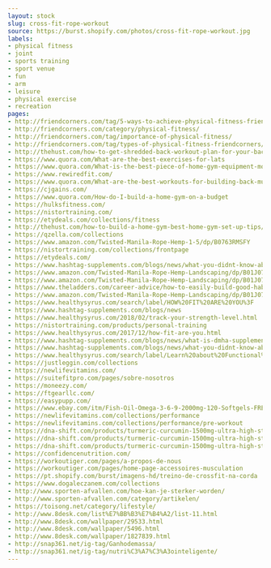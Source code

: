 ```yaml
---
layout: stock
slug: cross-fit-rope-workout
source: https://burst.shopify.com/photos/cross-fit-rope-workout.jpg
labels:
- physical fitness
- joint
- sports training
- sport venue
- fun
- arm
- leisure
- physical exercise
- recreation
pages:
- http://friendcorners.com/tag/5-ways-to-achieve-physical-fitness-friendcorners/
- http://friendcorners.com/category/physical-fitness/
- http://friendcorners.com/tag/importance-of-physical-fitness/
- http://friendcorners.com/tag/types-of-physical-fitness-friendcorners/
- http://thehust.com/how-to-get-shredded-back-workout-plan-for-your-back/
- https://www.quora.com/What-are-the-best-exercises-for-lats
- https://www.quora.com/What-is-the-best-piece-of-home-gym-equipment-most-people-would-benefit-from-considering-cost-versatility-realistic-storage-and-results
- https://www.rewiredfit.com/
- https://www.quora.com/What-are-the-best-workouts-for-building-back-muscles
- https://cjgains.com/
- https://www.quora.com/How-do-I-build-a-home-gym-on-a-budget
- https://hulksfitness.com/
- https://nistortraining.com/
- https://etydeals.com/collections/fitness
- http://thehust.com/how-to-build-a-home-gym-best-home-gym-set-up-tips/
- https://qzella.com/collections
- https://www.amazon.com/Twisted-Manila-Rope-Hemp-1-5/dp/B0763RMSFY
- https://nistortraining.com/collections/frontpage
- https://etydeals.com/
- https://www.hashtag-supplements.com/blogs/news/what-you-didnt-know-about-huperzine-a-supplement-ingredients-explained
- https://www.amazon.com/Twisted-Manila-Rope-Hemp-Landscaping/dp/B01J070QZM
- https://www.amazon.com/Twisted-Manila-Rope-Hemp-Landscaping/dp/B01J070UXK
- https://www.theladders.com/career-advice/how-to-easily-build-good-habits-4-secrets-from-research
- https://www.amazon.com/Twisted-Manila-Rope-Hemp-Landscaping/dp/B01J070MMY
- https://www.healthysyrus.com/search/label/HOW%20FIT%20ARE%20YOU%3F
- https://www.hashtag-supplements.com/blogs/news
- https://www.healthysyrus.com/2018/02/track-your-strength-level.html
- https://nistortraining.com/products/personal-training
- https://www.healthysyrus.com/2017/12/how-fit-are-you.html
- https://www.hashtag-supplements.com/blogs/news/what-is-dmha-supplements-ingredients-explained
- https://www.hashtag-supplements.com/blogs/news/what-you-didnt-know-about-beta-alanine-supplement-ingredients-explained
- https://www.healthysyrus.com/search/label/Learn%20about%20Functional%20Training
- https://justleggin.com/collections
- https://newlifevitamins.com/
- https://suitefitpro.com/pages/sobre-nosotros
- https://moneezy.com/
- https://ftgearllc.com/
- https://easypupp.com/
- https://www.ebay.com/itm/Fish-Oil-Omega-3-6-9-2000mg-120-Softgels-FRESH-DHA-EPA-w-800-EPA-600-DHA-VIT-/222966483950
- https://newlifevitamins.com/collections/performance
- https://newlifevitamins.com/collections/performance/pre-workout
- https://dna-shift.com/products/turmeric-curcumin-1500mg-ultra-high-strength-natural-supplement-90-veg-caps-new-packaging
- https://dna-shift.com/products/turmeric-curcumin-1500mg-ultra-high-strength-natural-supplement-180-veg-caps-2x-90-veg-caps-bottles-individually-boxed
- https://dna-shift.com/products/turmeric-curcumin-1500mg-ultra-high-strength-natural-supplement-270-veg-caps-3x-90-veg-caps-bottles-individually-boxed
- https://confidencenutrition.com/
- https://workoutiger.com/pages/a-propos-de-nous
- https://workoutiger.com/pages/home-page-accessoires-musculation
- https://pt.shopify.com/burst/imagens-hd/treino-de-crossfit-na-corda
- https://www.dogaleczanem.com/collections
- http://www.sporten-afvallen.com/hoe-kan-je-sterker-worden/
- http://www.sporten-afvallen.com/category/artikelen/
- https://toisong.net/category/lifestyle/
- http://www.8desk.com/list%E7%BB%B3%E7%B4%A2/list-11.html
- http://www.8desk.com/wallpaper/29533.html
- http://www.8desk.com/wallpaper/5496.html
- http://www.8desk.com/wallpaper/1827839.html
- http://snap361.net/ig-tag/Ganhodemassa/
- http://snap361.net/ig-tag/nutri%C3%A7%C3%A3ointeligente/
---
```

